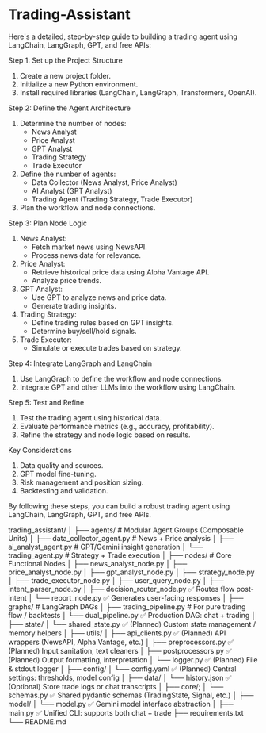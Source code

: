 # Trading-Assistant

Here's a detailed, step-by-step guide to building a trading agent using LangChain, LangGraph, GPT, and free APIs:

Step 1: Set up the Project Structure
1. Create a new project folder.
2. Initialize a new Python environment.
3. Install required libraries (LangChain, LangGraph, Transformers, OpenAI).

Step 2: Define the Agent Architecture
1. Determine the number of nodes:
    - News Analyst
    - Price Analyst
    - GPT Analyst
    - Trading Strategy
    - Trade Executor
2. Define the number of agents:
    - Data Collector (News Analyst, Price Analyst)
    - AI Analyst (GPT Analyst)
    - Trading Agent (Trading Strategy, Trade Executor)
3. Plan the workflow and node connections.

Step 3: Plan Node Logic
1. News Analyst:
    - Fetch market news using NewsAPI.
    - Process news data for relevance.
2. Price Analyst:
    - Retrieve historical price data using Alpha Vantage API.
    - Analyze price trends.
3. GPT Analyst:
    - Use GPT to analyze news and price data.
    - Generate trading insights.
4. Trading Strategy:
    - Define trading rules based on GPT insights.
    - Determine buy/sell/hold signals.
5. Trade Executor:
    - Simulate or execute trades based on strategy.

Step 4: Integrate LangGraph and LangChain
1. Use LangGraph to define the workflow and node connections.
2. Integrate GPT and other LLMs into the workflow using LangChain.

Step 5: Test and Refine
1. Test the trading agent using historical data.
2. Evaluate performance metrics (e.g., accuracy, profitability).
3. Refine the strategy and node logic based on results.

Key Considerations
1. Data quality and sources.
2. GPT model fine-tuning.
3. Risk management and position sizing.
4. Backtesting and validation.

By following these steps, you can build a robust trading agent using LangChain, LangGraph, GPT, and free APIs.


trading_assistant/
│
├── agents/                         # Modular Agent Groups (Composable Units)
│   ├── data_collector_agent.py    # News + Price analysis
│   ├── ai_analyst_agent.py        # GPT/Gemini insight generation
│   └── trading_agent.py           # Strategy + Trade execution
│
├── nodes/                          # Core Functional Nodes
│   ├── news_analyst_node.py
│   ├── price_analyst_node.py
│   ├── gpt_analyst_node.py
│   ├── strategy_node.py
│   ├── trade_executor_node.py
│   ├── user_query_node.py
│   ├── intent_parser_node.py
│   ├── decision_router_node.py     ✅ Routes flow post-intent
│   └── report_node.py              ✅ Generates user-facing responses
│
├── graphs/                         # LangGraph DAGs
│   ├── trading_pipeline.py         # For pure trading flow / backtests
│   └── dual_pipeline.py            ✅ Production DAG: chat + trading
│
├── state/
│   └── shared_state.py             ✅ (Planned) Custom state management / memory helpers
│
├── utils/
│   ├── api_clients.py              ✅ (Planned) API wrappers (NewsAPI, Alpha Vantage, etc.)
│   ├── preprocessors.py            ✅ (Planned) Input sanitation, text cleaners
│   ├── postprocessors.py           ✅ (Planned) Output formatting, interpretation
│   └── logger.py                   ✅ (Planned) File & stdout logger
│
├── config/
│   └── config.yaml                 ✅ (Planned) Central settings: thresholds, model config
│
├── data/
│   └── history.json                ✅ (Optional) Store trade logs or chat transcripts
│
├── core/;
│   └── schemas.py                  ✅ Shared pydantic schemas (TradingState, Signal, etc.)
│
├── model/
│   └── model.py                    ✅ Gemini model interface abstraction
│
├── main.py                         ✅ Unified CLI: supports both chat + trade
├── requirements.txt
└── README.md
